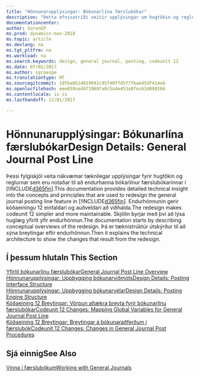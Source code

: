 ```yaml
---
title: "Hönnunarupplýsingar: Bókunarlína færslubókar"
description: "Þetta efnisatriði veitir upplýsingar um hugtökin og reglurnar sem eru notaðar til að endurhanna bókarlínur færslubókarinnar í [!INCLUDE[d365fin](includes/d365fin_md.md)]."
documentationcenter: 
author: SorenGP
ms.prod: dynamics-nav-2018
ms.topic: article
ms.devlang: na
ms.tgt_pltfrm: na
ms.workload: na
ms.search.keywords: design, general journal, posting, codeunit 12
ms.date: 07/01/2017
ms.author: sgroespe
ms.translationtype: HT
ms.sourcegitcommit: 1dfba8b14019991c95f40ffd5f7fbaed5df414eb
ms.openlocfilehash: eee659ced471969fa0c5a4e453a0fec63d080204
ms.contentlocale: is-is
ms.lasthandoff: 12/01/2017

---
```

# <a name="design-details-general-journal-post-line"></a><span data-ttu-id="a4fd2-103">Hönnunarupplýsingar: Bókunarlína færslubókar</span><span class="sxs-lookup"><span data-stu-id="a4fd2-103">Design Details: General Journal Post Line</span></span>
<span data-ttu-id="a4fd2-104">Þessi fylgiskjöl veita nákvæmar tæknilegar upplýsingar fyrir hugtökin og reglurnar sem eru notaðar til að endurhanna bókarlínur færslubókarinnar í [!INCLUDE[d365fin](includes/d365fin_md.md)].</span><span class="sxs-lookup"><span data-stu-id="a4fd2-104">This documentation provides detailed technical insight into the concepts and principles that are used to redesign the general journal posting line feature in [!INCLUDE[d365fin](includes/d365fin_md.md)].</span></span> <span data-ttu-id="a4fd2-105">Endurhönnunin gerir kóðaeiningu 12 einfaldari og auðveldari að viðhalda.</span><span class="sxs-lookup"><span data-stu-id="a4fd2-105">The redesign makes codeunit 12 simpler and more maintainable.</span></span> <span data-ttu-id="a4fd2-106">Skjölin byrjar með því að lýsa huglæg yfirlit yfir endurhönnun.</span><span class="sxs-lookup"><span data-stu-id="a4fd2-106">The documentation starts by describing conceptual overviews of the redesign.</span></span> <span data-ttu-id="a4fd2-107">Þá er tæknistrúktúr útskýrður til að sýna breytingar eftir endurhönnun.</span><span class="sxs-lookup"><span data-stu-id="a4fd2-107">Then it explains the technical architecture to show the changes that result from the redesign.</span></span>  

## <a name="in-this-section"></a><span data-ttu-id="a4fd2-108">Í þessum hluta</span><span class="sxs-lookup"><span data-stu-id="a4fd2-108">In This Section</span></span>  
[<span data-ttu-id="a4fd2-109">Yfirlit bókunarlínu færslubókar</span><span class="sxs-lookup"><span data-stu-id="a4fd2-109">General Journal Post Line Overview</span></span>](design-details-general-journal-post-line-overview.md)  
[<span data-ttu-id="a4fd2-110">Hönnunarupplýsingar: Uppbygging bókunarviðmóts</span><span class="sxs-lookup"><span data-stu-id="a4fd2-110">Design Details: Posting Interface Structure</span></span>](design-details-posting-interface-structure.md)  
[<span data-ttu-id="a4fd2-111">Hönnunarupplýsingar: Uppbygging bókunarvélar</span><span class="sxs-lookup"><span data-stu-id="a4fd2-111">Design Details: Posting Engine Structure</span></span>](design-details-posting-engine-structure.md)  
[<span data-ttu-id="a4fd2-112">Kóðaeining 12 Breytingar: Vörpun altækra breyta fyrir bókunarlínu færslubókar</span><span class="sxs-lookup"><span data-stu-id="a4fd2-112">Codeunit 12 Changes: Mapping Global Variables for General Journal Post Line</span></span>](design-details-codeunit-12-changes-mapping-global-variables-for-general-journal-post-line.md)  
[<span data-ttu-id="a4fd2-113">Kóðaeining 12 Breytingar: Breytingar á bókunaraðferðum í færslubók</span><span class="sxs-lookup"><span data-stu-id="a4fd2-113">Codeunit 12 Changes: Changes in General Journal Post Procedures</span></span>](design-details-codeunit-12-changes-changes-in-general-journal-post-procedures.md)  

## <a name="see-also"></a><span data-ttu-id="a4fd2-114">Sjá einnig</span><span class="sxs-lookup"><span data-stu-id="a4fd2-114">See Also</span></span>  
[<span data-ttu-id="a4fd2-115">Vinna í færslubókum</span><span class="sxs-lookup"><span data-stu-id="a4fd2-115">Working with General Journals</span></span>](ui-work-general-journals.md)

